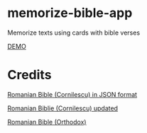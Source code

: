 # memorize-bible-app
Memorize texts using cards with bible verses

[DEMO](https://voluntari-noi.github.io/memorize-bible-app/)


# Credits
[Romanian Bible (Cornilescu) in JSON format](https://github.com/thiagobodruk/bible/blob/master/json/ro_cornilescu.json)

[Romanian Biblie (Cornilescu) updated](https://raw.githubusercontent.com/BibleJS/content/ef7b07fcc9793257e093130a8edd2f0fda0db036/verses.ro.json)

[Romanian Bible (Orthodox)](https://github.com/AndreiGam/bibliaortodoxa/tree/main/assets/books)
